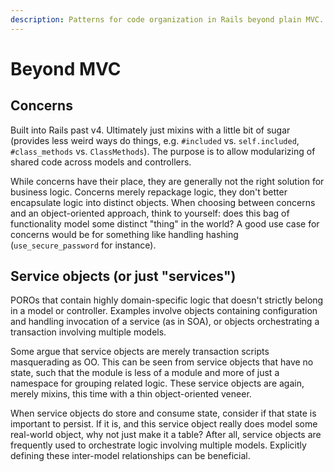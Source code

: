 ```yaml
---
description: Patterns for code organization in Rails beyond plain MVC.
---
```


# Beyond MVC

## Concerns

Built into Rails past v4. Ultimately just mixins with a little bit of sugar (provides less weird ways do things, e.g. `#included` vs. `self.included`, `#class_methods` vs. `ClassMethods`). The purpose is to allow modularizing of shared code across models and controllers.

While concerns have their place, they are generally not the right solution for business logic. Concerns merely repackage logic, they don't better encapsulate logic into distinct objects. When choosing between concerns and an object-oriented approach, think to yourself: does this bag of functionality model some distinct "thing" in the world? A good use case for concerns would be for something like handling hashing (`use_secure_password` for instance).

## Service objects (or just "services")

POROs that contain highly domain-specific logic that doesn't strictly belong in a model or controller. Examples involve objects containing configuration and handling invocation of a service (as in SOA), or objects orchestrating a transaction involving multiple models.

Some argue that service objects are merely transaction scripts masquerading as OO. This can be seen from service objects that have no state, such that the module is less of a module and more of just a namespace for grouping related logic. These service objects are again, merely mixins, this time with a thin object-oriented veneer.

When service objects do store and consume state, consider if that state is important to persist. If it is, and this service object really does model some real-world object, why not just make it a table? After all, service objects are frequently used to orchestrate logic involving multiple models. Explicitly defining these inter-model relationships can be beneficial.
